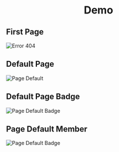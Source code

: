 <h1 align="center">Demo</h1>

## First Page
<img align="center" src="https://user-images.githubusercontent.com/82071061/209552688-2498d301-f281-472e-ad95-51bb4ea309bd.png" alt="Error 404" />

## Default Page
<img align="center" src="https://user-images.githubusercontent.com/82071061/209553331-2a661f2d-cf00-41ca-991e-0db971bcf829.png" alt="Page Default" />

## Default Page Badge
<img align="center" src="https://user-images.githubusercontent.com/82071061/209554137-6a5cc47f-8bf5-4e73-b99e-ec64ab5482b6.png" alt="Page Default Badge" />

## Page Default Member
<img align="center" src="https://user-images.githubusercontent.com/82071061/209554137-6a5cc47f-8bf5-4e73-b99e-ec64ab5482b6.png" alt="Page Default Badge" />